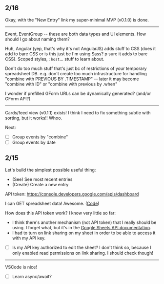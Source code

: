 ## 2/16

Okay, with the "New Entry" link my super-minimal MVP (v0.1.0) is done.

----

Event, EventGroup -- these are both data types and UI elements. How should I go about naming them?

Huh, Angular (yep, that's why it's not AngularJS) adds stuff to CSS (does it
add to bare CSS or is this just bc I'm using Sass? p sure it adds to bare CSS).
Scoped styles, `:host`... stuff to learn about.

Don't do too much stuff that's just bc of restrictions of your temporary spreadsheet DB. e.g. don't create too much infrastructure for handling "combine with PREVIOUS BY .TIMESTAMP" -- later it may become "combine with ID" or "combine with previous by .when"

I wonder if prefilled GForm URLs can be dynamically generated? (and/or GForm
API?)

----

Cards/feed view (v0.1.1) exists! I think I need to fix something subtle with sorting, but it works!! Whoo.

Next:

- [ ] Group events by "combine"
- [ ] Group events by date

## 2/15

Let's build the simplest possible useful thing:

- (See) See most recent entries
- (Create) Create a new entry

API token: https://console.developers.google.com/apis/dashboard

I can GET spreadsheet data! Awesome. ([Code](./JOURNAL/hello-world-get.sh))

How does this API token work? I know very little so far:

- I think there's another mechanism (not API token) that I really should be
  using. I forget what, but it's in the [Google Sheets API
  documentation](https://developers.google.com/sheets/api/guides/concepts).
- I had to turn on link sharing on my sheet in order to be able to access it
  with my API key.
- [ ] Is my API key authorized to edit the sheet? I don't think so, because I only
  enabled read permissions on link sharing. I should check though!

----

VSCode is nice!

- [ ] Learn async/await?
